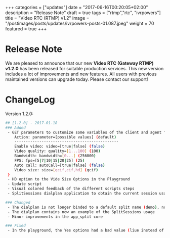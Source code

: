+++
categories = ["updates"]
date = "2017-06-16T00:20:05+02:00"
description = "Release Note"
draft = true
tags = ["rtmp","rtc", "ivrpowers"]
title = "Video RTC (RTMP) v1.2"
image = "/postimages/posts/updates/ivrpowers-posts-01.087.jpeg"
weight = 70
featured = true
+++

# Release Note

We are pleased to announce that our new **Video RTC (Gateway RTMP) v1.2.0** has been released for suitable production services. This new version includes a lot of improvements and new features. All users with previous maintained versions can upgrade today. Please contact our support!

# ChangeLog

Version 1.2.0:

```bash
## [1.2.0] - 2017-01-18
### Added
 - GET parameters to customize some variables of the client and agent flashphones {
    Action: parameter=[possible values] (default)
    ----------------------------------------------
    Enable video: video=[true|false] (false)
    Video quality: quality=[1...100] (100)
    Bandwidth: bandwidth=[0...] (256000)
    FPS: fps=[5|7|10|15|20|25] (25)
    Auto call: autoCall=[true|false] (false)
    Video size: size=[qcif,cif,hd] (qcif)
 }
 - HD option to the Vide Size Options in the Playground
 - Update script
 - Visual colored feedback of the different scripts steps
 - SplitSessions dialplan application to obtain the current session usage

### Changed
 - The dialplan is not longer binded to a default split name (demo), now its dynamic
 - The dialplan contains now an example of the SplitSessions usage
 - Minor improvements in the app_split core

### Fixed
 - In the playground, the Yes options had a bad value (liue instead of true)
```